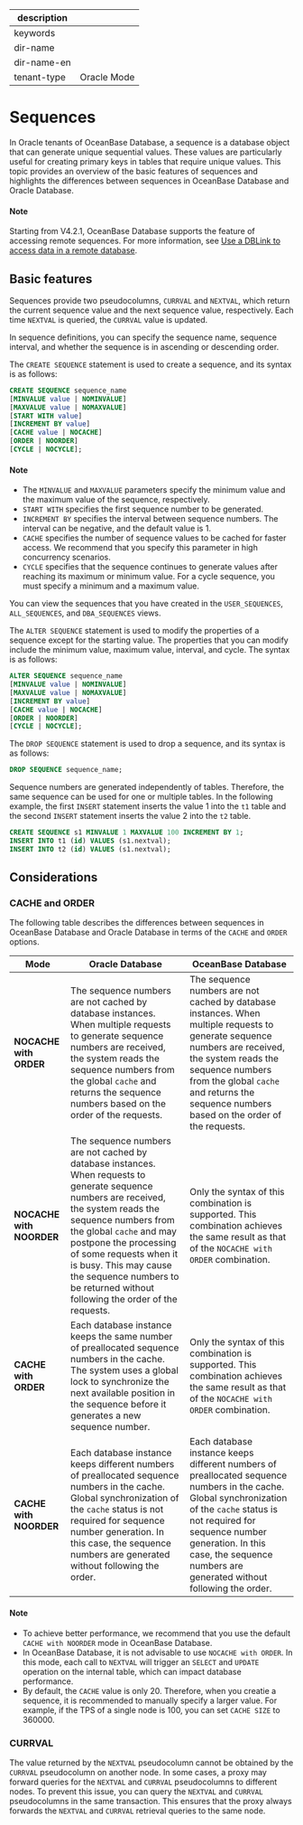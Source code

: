 |description||
|---|---|
|keywords||
|dir-name||
|dir-name-en||
|tenant-type|Oracle Mode|

# Sequences

In Oracle tenants of OceanBase Database, a sequence is a database object that can generate unique sequential values. These values are particularly useful for creating primary keys in tables that require unique values. This topic provides an overview of the basic features of sequences and highlights the differences between sequences in OceanBase Database and Oracle Database.

<main id="notice" type='explain'>
  <h4>Note</h4>
  <p>Starting from V4.2.1, OceanBase Database supports the feature of accessing remote sequences. For more information, see <a href="../../../../300.database-object-management/200.manage-object-of-oracle-mode/1000.manage-dblink-of-oracle-mode/300.access-a-remote-database-by-a-dblink-of-oracle-mode.md">Use a DBLink to access data in a remote database</a>. </p>
</main>


## Basic features

Sequences provide two pseudocolumns, `CURRVAL` and `NEXTVAL`, which return the current sequence value and the next sequence value, respectively. Each time `NEXTVAL` is queried, the `CURRVAL` value is updated.

In sequence definitions, you can specify the sequence name, sequence interval, and whether the sequence is in ascending or descending order.

The `CREATE SEQUENCE` statement is used to create a sequence, and its syntax is as follows:

```sql
CREATE SEQUENCE sequence_name
[MINVALUE value | NOMINVALUE]
[MAXVALUE value | NOMAXVALUE]
[START WITH value]
[INCREMENT BY value]
[CACHE value | NOCACHE]
[ORDER | NOORDER]
[CYCLE | NOCYCLE];
```

  <main id="notice" type='explain'>
    <h4>Note</h4>
    <ul>
    <li>The <code>MINVALUE</code> and <code>MAXVALUE</code> parameters specify the minimum value and the maximum value of the sequence, respectively. </li>
    <li><code>START WITH</code> specifies the first sequence number to be generated. </li>
    <li><code>INCREMENT BY</code> specifies the interval between sequence numbers. The interval can be negative, and the default value is 1. </li>
    <li><code>CACHE</code> specifies the number of sequence values to be cached for faster access. We recommend that you specify this parameter in high concurrency scenarios. </li>
    <li><code>CYCLE</code> specifies that the sequence continues to generate values after reaching its maximum or minimum value. For a cycle sequence, you must specify a minimum and a maximum value. </li>
    </ul>
  </main>

You can view the sequences that you have created in the `USER_SEQUENCES`, `ALL_SEQUENCES`, and `DBA_SEQUENCES` views.

The `ALTER SEQUENCE` statement is used to modify the properties of a sequence except for the starting value. The properties that you can modify include the minimum value, maximum value, interval, and cycle. The syntax is as follows:

```sql
ALTER SEQUENCE sequence_name
[MINVALUE value | NOMINVALUE]
[MAXVALUE value | NOMAXVALUE]
[INCREMENT BY value]
[CACHE value | NOCACHE]
[ORDER | NOORDER]
[CYCLE | NOCYCLE];
```

The `DROP SEQUENCE` statement is used to drop a sequence, and its syntax is as follows:

```sql
DROP SEQUENCE sequence_name;
```

Sequence numbers are generated independently of tables. Therefore, the same sequence can be used for one or multiple tables. In the following example, the first `INSERT` statement inserts the value 1 into the `t1` table and the second `INSERT` statement inserts the value 2 into the `t2` table.

```sql
CREATE SEQUENCE s1 MINVALUE 1 MAXVALUE 100 INCREMENT BY 1;
INSERT INTO t1 (id) VALUES (s1.nextval);
INSERT INTO t2 (id) VALUES (s1.nextval);
```

## Considerations

### CACHE and ORDER

The following table describes the differences between sequences in OceanBase Database and Oracle Database in terms of the `CACHE` and `ORDER` options.

| **Mode** | **Oracle Database** | **OceanBase Database** |
|--------------------------|-------------------------------------------------------------------------------|----------------------------------------------------------------|
| **NOCACHE with ORDER** | The sequence numbers are not cached by database instances. When multiple requests to generate sequence numbers are received, the system reads the sequence numbers from the global `cache` and returns the sequence numbers based on the order of the requests.  | The sequence numbers are not cached by database instances. When multiple requests to generate sequence numbers are received, the system reads the sequence numbers from the global `cache` and returns the sequence numbers based on the order of the requests.  |
| **NOCACHE with NOORDER** | The sequence numbers are not cached by database instances. When requests to generate sequence numbers are received, the system reads the sequence numbers from the global `cache` and may postpone the processing of some requests when it is busy. This may cause the sequence numbers to be returned without following the order of the requests.  | Only the syntax of this combination is supported. This combination achieves the same result as that of the `NOCACHE with ORDER` combination.  |
| **CACHE with ORDER** | Each database instance keeps the same number of preallocated sequence numbers in the cache. The system uses a global lock to synchronize the next available position in the sequence before it generates a new sequence number.  | Only the syntax of this combination is supported. This combination achieves the same result as that of the `NOCACHE with ORDER` combination.  |
| **CACHE with NOORDER** | Each database instance keeps different numbers of preallocated sequence numbers in the cache. Global synchronization of the `cache` status is not required for sequence number generation. In this case, the sequence numbers are generated without following the order.  | Each database instance keeps different numbers of preallocated sequence numbers in the cache. Global synchronization of the `cache` status is not required for sequence number generation. In this case, the sequence numbers are generated without following the order.  |


  <main id="notice" type='explain'>
    <h4>Note</h4>
    <ul>
    <li>To achieve better performance, we recommend that you use the default <code>CACHE with NOORDER</code> mode in OceanBase Database.</li>
    <li>In OceanBase Database, it is not advisable to use <code>NOCACHE with ORDER</code>. In this mode, each call to <code>NEXTVAL</code> will trigger an <code>SELECT</code> and <code>UPDATE</code> operation on the internal table, which can impact database performance.</li>
    <li>By default, the <code>CACHE</code> value is only 20. Therefore, when you creatie a sequence, it is recommended to manually specify a larger value. For example, if the TPS of a single node is 100, you can set <code>CACHE SIZE</code> to 360000.</li>
    </ul>
  </main>

### CURRVAL

The value returned by the `NEXTVAL` pseudocolumn cannot be obtained by the `CURRVAL` pseudocolumn on another node. In some cases, a proxy may forward queries for the `NEXTVAL` and `CURRVAL` pseudocolumns to different nodes. To prevent this issue, you can query the `NEXTVAL` and `CURRVAL` pseudocolumns in the same transaction. This ensures that the proxy always forwards the `NEXTVAL` and `CURRVAL` retrieval queries to the same node.
